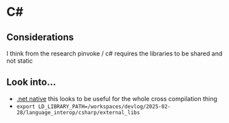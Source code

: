 # C#

## Considerations

I think from the research pinvoke / c# requires the libraries to be shared and not static




## Look into...

* [.net native](https://learn.microsoft.com/en-us/windows/uwp/dotnet-native/) this looks to be useful for the whole cross compilation thing
* `export LD_LIBRARY_PATH=/workspaces/devlog/2025-02-28/language_interop/csharp/external_libs`
